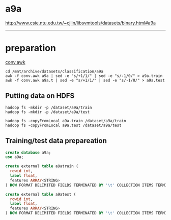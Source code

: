 <!--
  Licensed to the Apache Software Foundation (ASF) under one
  or more contributor license agreements.  See the NOTICE file
  distributed with this work for additional information
  regarding copyright ownership.  The ASF licenses this file
  to you under the Apache License, Version 2.0 (the
  "License"); you may not use this file except in compliance
  with the License.  You may obtain a copy of the License at

    http://www.apache.org/licenses/LICENSE-2.0

  Unless required by applicable law or agreed to in writing,
  software distributed under the License is distributed on an
  "AS IS" BASIS, WITHOUT WARRANTIES OR CONDITIONS OF ANY
  KIND, either express or implied.  See the License for the
  specific language governing permissions and limitations
  under the License.
-->
        
a9a
===
http://www.csie.ntu.edu.tw/~cjlin/libsvmtools/datasets/binary.html#a9a

---

preparation
=========

[conv.awk](https://raw.githubusercontent.com/myui/hivemall/master/resources/misc/conv.awk)

```
cd /mnt/archive/datasets/classification/a9a
awk -f conv.awk a9a | sed -e "s/+1/1/" | sed -e "s/-1/0/" > a9a.train
awk -f conv.awk a9a.t | sed -e "s/+1/1/" | sed -e "s/-1/0/" > a9a.test
```

## Putting data on HDFS
```
hadoop fs -mkdir -p /dataset/a9a/train
hadoop fs -mkdir -p /dataset/a9a/test

hadoop fs -copyFromLocal a9a.train /dataset/a9a/train
hadoop fs -copyFromLocal a9a.test /dataset/a9a/test
```

## Training/test data prepareation
```sql
create database a9a;
use a9a;

create external table a9atrain (
  rowid int,
  label float,
  features ARRAY<STRING>
) ROW FORMAT DELIMITED FIELDS TERMINATED BY '\t' COLLECTION ITEMS TERMINATED BY "," STORED AS TEXTFILE LOCATION '/dataset/a9a/train';

create external table a9atest (
  rowid int, 
  label float,
  features ARRAY<STRING>
) ROW FORMAT DELIMITED FIELDS TERMINATED BY '\t' COLLECTION ITEMS TERMINATED BY "," STORED AS TEXTFILE LOCATION '/dataset/a9a/test';
```